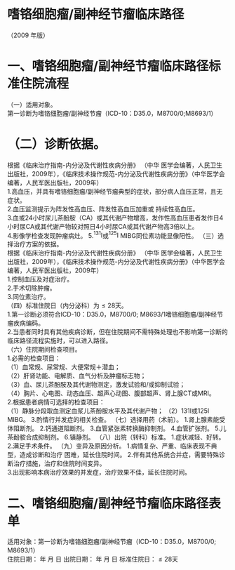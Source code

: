 # 嗜铬细胞瘤/副神经节瘤临床路径  
（2009 年版）  
# 一、嗜铬细胞瘤/副神经节瘤临床路径标准住院流程  
（一）适用对象。  
第一诊断为嗜铬细胞瘤/副神经节瘤（ICD-10：D35.0，M8700/0;M8693/1）  
# （二）诊断依据。  
根据《临床治疗指南-内分泌及代谢性疾病分册》 （中华 医学会编著，人民卫生出版社，2009年），《临床技术操作规范-内分泌及代谢性疾病分册》（中华医学会编著，人民军医出版社，2009年）  
1.高血压，并具有嗜铬细胞瘤/副神经节瘤典型的症状，部分病人血压正常，且无症状。  
2.血压监测提示为阵发性高血压、阵发性高血压加重或 持续性高血压。  
3.血或24小时尿儿茶酚胺（CA）或其代谢产物增高，发作性高血压患者发作日4小时尿CA或其代谢产物较对照日4小时尿CA或其代谢产物高3倍以上。  
4.影像学检查发现肿瘤病灶。 5.$^{131}\mathrm{I}$或$^{125}\mathrm{I}$ MIBG同位素功能显像阳性。 （三）选择治疗方案的依据。  
根据《临床治疗指南-内分泌及代谢性疾病分册》 （中华 医学会编著，人民卫生出版社，2009年），《临床技术操作规范-内分泌及代谢性疾病分册》（中华医学会编著，人民军医出版社，2009年）  
1.控制血压及对症治疗。  
2.手术切除肿瘤。  
3.同位素治疗。  
（四）标准住院日（内分泌科）为${\leqslant}28$天。  
1.第一诊断必须符合ICD-10：D35.0，M8700/0; M8693/1嗜铬细胞瘤/副神经节瘤疾病编码。  
2.当患者同时具有其他疾病诊断，但在住院期间不需特殊处理也不影响第一诊断的临床路径流程实施时，可以进入路径。  
（六）住院期间检查项目。  
1.必需的检查项目：  
（1）血常规、尿常规、大便常规＋潜血；  
（2）肝肾功能、电解质、血气分析及肿瘤标志物；  
（3）血、尿儿茶酚胺及其代谢物测定，激发试验和/或抑制试验；  
（4）胸片、心电图、动态血压、超声心动图、腹部超声、肾上腺CT或MRI。  
2.根据患者病情可选择的检查项目：  
（1）静脉分段取血测定血浆儿茶酚胺水平及其代谢产物； （2）131I或125I MIBG。 3.酌情行并发症的相关检查。 （七）选择用药（术前）。 1.肾上腺素能受体阻断剂。 2.钙通道阻断剂。 3.血管紧张素转换酶抑制剂。 4.血管扩张剂。 5.儿茶酚胺合成抑制剂。 6.镇静剂。 （八）出院（转科）标准。 1.症状减轻、好转。 2.满足手术条件。  （九）变异及原因分析。 1.病情复杂、严重、临床表现不典型，造成诊断和治疗 困难，延长住院时间。 2.伴有其他系统合并症，需要特殊诊断治疗措施，治疗和住院时间变异。  
3.出现影响本病治疗效果的并发症，治疗效果不佳，延长住院时间。  
# 二、嗜铬细胞瘤/副神经节瘤临床路径表单  
适用对象：第一诊断为嗜铬细胞瘤/副神经节瘤（ICD-10：D35.0，M8700/0; M8693/1）  
住院日期：    年  月  日    出院日期：    年  月  日   标准住院日：${\leqslant}28$天  
